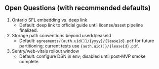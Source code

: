 ## Open Questions (with recommended defaults)

1. Ontario SFL embedding vs. deep link
   - Default: deep link to official guide until license/asset pipeline finalized.
2. Storage path conventions beyond userId/leaseId
   - Default: `agreements/{auth.uid()}/{yyyy}/{leaseId}.pdf` for future partitioning; current tests use `{auth.uid()}/{leaseId}.pdf`.
3. Sentry/web-vitals rollout window
   - Default: configure DSN in env; disabled until post‑MVP smoke complete.



